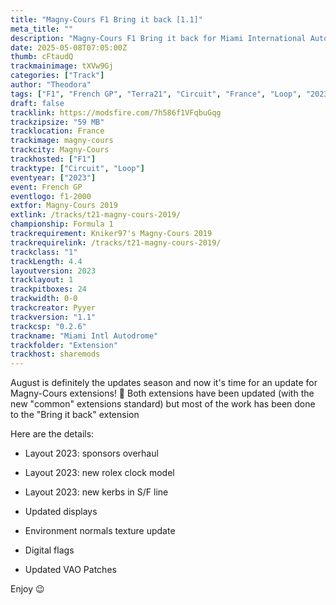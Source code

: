 ```yaml
---
title: "Magny-Cours F1 Bring it back [1.1]"
meta_title: ""
description: "Magny-Cours F1 Bring it back for Miami International Autodrome by Pyyer assetto corsa"
date: 2025-05-08T07:05:00Z
thumb: cFtaudQ
trackmainimage: tXVw9Gj
categories: ["Track"]
author: "Theodora"
tags: ["F1", "French GP", "Terra21", "Circuit", "France", "Loop", "2023"]
draft: false
tracklink: https://modsfire.com/7h586f1VFqbuGqg
trackzipsize: "59 MB"
tracklocation: France
trackimage: magny-cours
trackcity: Magny-Cours
trackhosted: ["F1"]
tracktype: ["Circuit", "Loop"]
eventyear: ["2023"]
event: French GP
eventlogo: f1-2000
extfor: Magny-Cours 2019
extlink: /tracks/t21-magny-cours-2019/
championship: Formula 1
trackrequirement: Kniker97's Magny-Cours 2019
trackrequirelink: /tracks/t21-magny-cours-2019/
trackclass: "1" 
trackLength: 4.4
layoutversion: 2023
tracklayout: 1
trackpitboxes: 24
trackwidth: 0-0
trackcreator: Pyyer
trackversion: "1.1"
trackcsp: "0.2.6"
trackname: "Miami Intl Autodrome"
trackfolder: "Extension"
trackhost: sharemods
---
```


August is definitely the updates season and now it's time for an update for Magny-Cours extensions! 🙂
Both extensions have been updated (with the new "common" extensions standard) but most of the work has been done to the "Bring it back" extension

Here are the details:

- Layout 2023: sponsors overhaul

- Layout 2023: new rolex clock model

- Layout 2023: new kerbs in S/F line

- Updated displays

- Environment normals texture update

- Digital flags

- Updated VAO Patches




Enjoy 😉